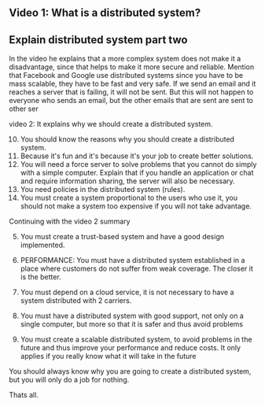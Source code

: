 
Video 1: What is a distributed system?
---------------------------------------




Explain distributed system part two
-----------------------------------
In the video he explains that a more complex system does not make it a disadvantage, since that helps to make it more secure and reliable.
Mention that Facebook and Google use distributed systems since you have to be mass scalable, they have to be fast and very safe.
If we send an email and it reaches a server that is failing, it will not be sent. But this will not happen to everyone who sends an email, but the other emails that are sent are sent to other ser





video 2: It explains why we should create a distributed system.

10. You should know the reasons why you should create a distributed system.
9. Because it's fun and it's because it's your job to create better solutions.
8. You will need a force server to solve problems that you cannot do simply with a simple computer. Explain that if you handle an application or chat and require information sharing, the server will also be necessary.
7. You need policies in the distributed system (rules).
6. You must create a system proportional to the users who use it, you should not make a system too expensive if you will not take advantage.


Continuing with the video 2 summary


5. You must create a trust-based system and have a good design implemented.

4. PERFORMANCE: You must have a distributed system established in a place where customers do not suffer from weak coverage. The closer it is the better.

3. You must depend on a cloud service, it is not necessary to have a system distributed with 2 carriers.

2. You must have a distributed system with good support, not only on a single computer, but more so that it is safer and thus avoid problems

1. You must create a scalable distributed system, to avoid problems in the future and thus improve your performance and reduce costs. It only applies if you really know what it will take in the future

You should always know why you are going to create a distributed system, but you will only do a job for nothing.

Thats all.
